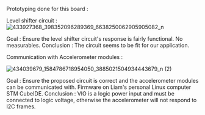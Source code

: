 Prototyping done for this board : 

Level shifter circuit :
![433927368_398352096289369_6638250062905905082_n](https://github.com/ClubRobotInsat/ElectroniqueCdF2024/assets/117256858/9079f748-97c3-41dc-a61b-2a0d849dfa39)

Goal : Ensure the level shifter circuit's response is fairly functional. No measurables.
Conclusion : The circuit seems to be fit for our application.

Communication with Accelerometer modules : 

![434039679_1584786718954050_3885021504934443679_n (2)](https://github.com/ClubRobotInsat/ElectroniqueCdF2024/assets/117256858/570908c2-1b31-48e0-b6ab-f793f97ecd62)

Goal : Ensure the proposed circuit is correct and the accelerometer modules can be communicated with. Firmware on Liam's personal Linux computer STM CubeIDE.
Conclusion : VIO is a logic power input and must be connected to logic voltage, otherwise the accelerometer will not respond to I2C frames.
